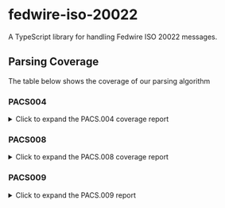 # fedwire-iso-20022

A TypeScript library for handling Fedwire ISO 20022 messages.

## Parsing Coverage

The table below shows the coverage of our parsing algorithm

### PACS004

<details>
<summary> 
Click to expand the PACS.004 coverage report
</summary>

| Field                                  | Available on Parser | Available on XML | Notes                                                                                           |
| -------------------------------------- | ------------------- | ---------------- | ----------------------------------------------------------------------------------------------- |
| Message Disposition                    | ❌                  | ❌               |                                                                                                 |
| Receipt Timestamp                      | ✅                  | ✅               | `<urn2:GrpHdr> <urn2:CreDtTm>`                                                                  |
| OMAD                                   | ❌                  | ✅               | `<urn2:GrpHdr> <urn2:MsgId>` determines the OMAD value                                          |
| Error Tag                              | ❌                  | ❌               |                                                                                                 |
| Format Version                         | ❌                  | ❌               |                                                                                                 |
| User Request Data                      | ❌                  | ❌               |                                                                                                 |
| Type SubType Tag                       | ❌                  | ❌               |                                                                                                 |
| Type SubType Code                      | ❌                  | ❌               |                                                                                                 |
| IMAD                                   | ❌                  | ❌               |                                                                                                 |
| Amount                                 | ✅                  | ✅               | `<urn2:TxInf> <urn2:RtrdIntrBkSttlmAmt>` or `<urn2:TxInf> <urn2:IntrBkSttlmAmt>`                |
| Sender Account Number                  | ✅                  | ✅               | `<urn2:TxInf> <urn2:RtrChain> <urn2:DbtrAcct> <urn2:Id> <urn2:Othr> <urn2:Id>`                  |
| Sender Account Name                    | ❌                  | ❌               |                                                                                                 |
| Beneficiary Financial Institution ID   | ✅                  | ✅               | `<urn2:TxInf> <urn2:RtrChain> <urn2:CdtrAgt> <urn2:FinInstnId> <urn2:ClrSysMmbId> <urn2:MmbId>` |
| Beneficiary Financial Institution Name | ✅                  | ✅               | `<urn2:TxInf> <urn2:RtrChain> <urn2:CdtrAgt> <urn2:FinInstnId> <urn2:Nm>`                       |
| Business Function Code                 | ✅                  | ✅               | `<urn2:TxInf> <urn2:OrgnlTxRef> <urn2:PmtTpInf> <urn2:LclInstrm> <urn2:Prtry>`                  |
| Payment Notification Information       | ✅                  | ✅               | `<urn2:TxInf> <urn2:RtrRsnInf> <urn2:AddtlInf>`                                                 |
| Payment Notification Contact Name      | ❌                  | ❌               |                                                                                                 |
| Payment Notification Contact Phone     | ❌                  | ❌               |                                                                                                 |
| Payment Notification Contact Mobile    | ❌                  | ❌               |                                                                                                 |
| Payment Notification Contact Fax       | ❌                  | ❌               |                                                                                                 |
| Payment Notification End to End ID     | ❌                  | ❌               |                                                                                                 |
| Intermediary FI Bank Type              | ❌                  | ❌               |                                                                                                 |
| Intermediary FI ID                     | ✅                  | ✅               | `<urn2:TxInf> <urn2:InstgAgt> <urn2:FinInstnId> <urn2:ClrSysMmbId> <urn2:MmbId>`                |
| Intermediary FI Name                   | ✅                  | ✅               | `<urn2:TxInf> <urn2:InstgAgt> <urn2:FinInstnId> <urn2:Nm>`                                      |
| Intermediary FI Address1               | ✅                  | ✅               | `<urn2:TxInf> <urn2:InstgAgt> <urn2:FinInstnId> <urn2:PstlAdr>`                                 |
| Intermediary FI Address2               | ✅                  | ✅               | `<urn2:TxInf> <urn2:InstgAgt> <urn2:FinInstnId> <urn2:PstlAdr>`                                 |
| Intermediary FI Address3               | ✅                  | ✅               | `<urn2:TxInf> <urn2:InstgAgt> <urn2:FinInstnId> <urn2:PstlAdr>`                                 |
| Beneficiary Financial Institution ID   | ✅                  | ✅               | `<urn2:TxInf> <urn2:RtrChain> <urn2:CdtrAgt> <urn2:FinInstnId> <urn2:ClrSysMmbId> <urn2:MmbId>` |
| Beneficiary Code - F                   | ✅                  | ✅               | `<urn2:TxInf> <urn2:CdtrAcct> <urn2:Id> <urn2:IBAN>`                                            |
| Beneficiary Name                       | ✅                  | ✅               | `<urn2:TxInf> <urn2:RtrChain> <urn2:Cdtr> <urn2:Nm>`                                            |
| Beneficiary Address1                   | ✅                  | ✅               | `<urn2:TxInf> <urn2:RtrChain> <urn2:Cdtr> <urn2:PstlAdr> <urn2:StrtNm>`                         |
| Beneficiary Address2                   | ✅                  | ✅               | `<urn2:TxInf> <urn2:RtrChain> <urn2:Cdtr> <urn2:PstlAdr> <urn2:BldgNb>`                         |
| Beneficiary Address3                   | ✅                  | ✅               | `<urn2:TxInf> <urn2:RtrChain> <urn2:Cdtr> <urn2:PstlAdr> <urn2:TwnNm>`                          |
| Unique Identifier                      | ✅                  | ✅               | `<urn2:TxInf> <urn2:OrgnlUETR>`                                                                 |
| Originator ID Code - D                 | ✅                  | ✅               | `<urn2:TxInf> <urn2:RtrChain> <urn2:DbtrAcct> <urn2:Id> <urn2:IBAN>`                            |
| Originator ID                          | ✅                  | ✅               | `<urn2:TxInf> <urn2:RtrChain> <urn2:DbtrAcct> <urn2:Id> <urn2:IBAN>`                            |
| Originator Name                        | ✅                  | ✅               | `<urn2:TxInf> <urn2:RtrChain> <urn2:Dbtr> <urn2:Nm>`                                            |
| Originator Address1                    | ✅                  | ✅               | `<urn2:TxInf> <urn2:RtrChain> <urn2:Dbtr> <urn2:PstlAdr> <urn2:StrtNm>`                         |
| Originator Address2                    | ✅                  | ✅               | `<urn2:TxInf> <urn2:RtrChain> <urn2:Dbtr> <urn2:PstlAdr> <urn2:BldgNb>`                         |
| Originator Address3                    | ✅                  | ✅               | `<urn2:TxInf> <urn2:RtrChain> <urn2:Dbtr> <urn2:PstlAdr> <urn2:TwnNm>`                          |
| Originator FI                          | ✅                  | ✅               | `<urn2:TxInf> <urn2:RtrChain> <urn2:DbtrAgt> <urn2:FinInstnId> <urn2:ClrSysMmbId> <urn2:MmbId>` |
| Originator To Beneficiary (OBI) 1      | ✅                  | ✅               | `<urn2:TxInf> <urn2:RtrRsnInf> <urn2:AddtlInf>`                                                 |
| Originator To Beneficiary (OBI) 2      | ✅                  | ✅               | `<urn2:TxInf> <urn2:RtrRsnInf> <urn2:AddtlInf>`                                                 |
| Originator To Beneficiary (OBI) 3      | ✅                  | ✅               | `<urn2:TxInf> <urn2:RtrRsnInf> <urn2:AddtlInf>`                                                 |
| Originator To Beneficiary (OBI) 4      | ✅                  | ✅               | `<urn2:TxInf> <urn2:RtrRsnInf> <urn2:AddtlInf>`                                                 |

</details>

### PACS008

<details>
  <summary>Click to expand the PACS.008 coverage report</summary>

| Field                                  | Available on Parser | Available on XML | Notes                                                                                                                                                       |
| -------------------------------------- | ------------------- | ---------------- | ----------------------------------------------------------------------------------------------------------------------------------------------------------- |
| Message Disposition                    | ❌                  | ❌               |                                                                                                                                                             |
| Receipt Timestamp                      | ✅                  | ✅               | `<urn2:GrpHdr> <urn2:CreDtTm>`                                                                                                                              |
| OMAD                                   | ✅                  | ✅               | `<urn2:CdtTrfTxInf> <urn2:PmtId> <urn2:InstrId>`                                                                                                            |
| Error Tag                              | ❌                  | ❌               |                                                                                                                                                             |
| Format Version                         | ❌                  | ❌               |                                                                                                                                                             |
| User Request Data                      | ❌                  | ❌               |                                                                                                                                                             |
| Type SubType Tag                       | ❌                  | ❌               |                                                                                                                                                             |
| Type SubType Code                      | ❌                  | ❌               |                                                                                                                                                             |
| IMAD                                   | ✅                  | ✅               | `<urn1:AppHdr> <urn1:BizMsgIdr>`                                                                                                                            |
| Amount                                 | ✅                  | ✅               | `<urn2:CdtTrfTxInf> <urn2:IntrBkSttlmAmt>`                                                                                                                  |
| Sender Account Number                  | ✅                  | ✅               | `<urn2:CdtTrfTxInf> <urn2:DbtrAcct> <urn2:Id> <urn2:Othr> <urn2:Id>` or `<urn2:CdtTrfTxInf> <urn2:DbtrAcct> <urn2:Id> <urn2:IBAN>`                          |
| Sender Account Name                    | ❌                  | ❌               |                                                                                                                                                             |
| Beneficiary Financial Institution ID   | ✅                  | ✅               | `<urn2:CdtTrfTxInf> <urn2:CdtrAgt> <urn2:FinInstnId> <urn2:ClrSysMmbId> <urn2:MmbId>` or `<urn2:CdtTrfTxInf> <urn2:CdtrAgt> <urn2:FinInstnId> <urn2:BICFI>` |
| Beneficiary Financial Institution Name | ✅                  | ✅               | `<urn2:CdtTrfTxInf> <urn2:CdtrAgt> <urn2:FinInstnId> <urn2:Nm>`                                                                                             |
| Business Function Code                 | ✅                  | ✅               | `<urn2:CdtTrfTxInf> <urn2:PmtTpInf> <urn2:LclInstrm> <urn2:Prtry>`                                                                                          |
| Payment Notification Information       | ✅                  | ✅               | `<urn2:CdtTrfTxInf> <urn2:RmtInf> <urn2:Ustrd>`                                                                                                             |
| Payment Notification Contact Name      | ❌                  | ❌               |                                                                                                                                                             |
| Payment Notification Contact Phone     | ❌                  | ❌               |                                                                                                                                                             |
| Payment Notification Contact Mobile    | ❌                  | ❌               |                                                                                                                                                             |
| Payment Notification Contact Fax       | ❌                  | ❌               |                                                                                                                                                             |
| Payment Notification End to End ID     | ❌                  | ❌               |                                                                                                                                                             |
| Intermediary FI Bank Type              | ❌                  | ❌               |                                                                                                                                                             |
| Intermediary FI ID                     | ✅                  | ✅               | `<urn2:CdtTrfTxInf> <urn2:IntrmyAgt1> <urn2:FinInstnId> <urn2:BICFI>`                                                                                       |
| Intermediary FI Name                   | ❌                  | ❌               |                                                                                                                                                             |
| Intermediary FI Address1               | ❌                  | ❌               |                                                                                                                                                             |
| Intermediary FI Address2               | ❌                  | ❌               |                                                                                                                                                             |
| Intermediary FI Address3               | ❌                  | ❌               |                                                                                                                                                             |
| Beneficiary Financial Institution ID   | ✅                  | ✅               | `<urn2:CdtTrfTxInf> <urn2:CdtrAgt> <urn2:FinInstnId> <urn2:ClrSysMmbId> <urn2:MmbId>` or `<urn2:CdtTrfTxInf> <urn2:CdtrAgt> <urn2:FinInstnId> <urn2:BICFI>` |
| Beneficiary Code - F                   | ✅                  | ✅               | `<urn2:CdtTrfTxInf> <urn2:CdtrAcct> <urn2:Id> <urn2:IBAN>`                                                                                                  |
| Beneficiary Name                       | ✅                  | ✅               | `<urn2:CdtTrfTxInf> <urn2:Cdtr> <urn2:Nm>`                                                                                                                  |
| Beneficiary Address1                   | ✅                  | ✅               | `<urn2:CdtTrfTxInf> <urn2:Cdtr> <urn2:PstlAdr> <urn2:StrtNm>`                                                                                               |
| Beneficiary Address2                   | ✅                  | ✅               | `<urn2:CdtTrfTxInf> <urn2:Cdtr> <urn2:PstlAdr> <urn2:BldgNb>`                                                                                               |
| Beneficiary Address3                   | ✅                  | ✅               | `<urn2:CdtTrfTxInf> <urn2:Cdtr> <urn2:PstlAdr> <urn2:TwnNm>`                                                                                                |
| Unique Identifier                      | ✅                  | ✅               | `<urn2:CdtTrfTxInf> <urn2:PmtId> <urn2:UETR>`                                                                                                               |
| Originator ID Code - D                 | ✅                  | ✅               | `<urn2:CdtTrfTxInf> <urn2:DbtrAcct> <urn2:Id> <urn2:Othr> <urn2:Id>` or `<urn2:CdtTrfTxInf> <urn2:DbtrAcct> <urn2:Id> <urn2:IBAN>`                          |
| Originator ID                          | ✅                  | ✅               | `<urn2:CdtTrfTxInf> <urn2:DbtrAcct> <urn2:Id> <urn2:Othr> <urn2:Id>` or `<urn2:CdtTrfTxInf> <urn2:DbtrAcct> <urn2:Id> <urn2:IBAN>`                          |
| Originator Name                        | ✅                  | ✅               | `<urn2:CdtTrfTxInf> <urn2:Dbtr> <urn2:Nm>`                                                                                                                  |
| Originator Address1                    | ✅                  | ✅               | `<urn2:CdtTrfTxInf> <urn2:Dbtr> <urn2:PstlAdr> <urn2:StrtNm>`                                                                                               |
| Originator Address2                    | ✅                  | ✅               | `<urn2:CdtTrfTxInf> <urn2:Dbtr> <urn2:PstlAdr> <urn2:BldgNb>`                                                                                               |
| Originator Address3                    | ✅                  | ✅               | `<urn2:CdtTrfTxInf> <urn2:Dbtr> <urn2:PstlAdr> <urn2:TwnNm>`                                                                                                |
| Originator FI                          | ✅                  | ✅               | `<urn2:CdtTrfTxInf> <urn2:DbtrAgt> <urn2:FinInstnId> <urn2:ClrSysMmbId> <urn2:MmbId>` or `<urn2:CdtTrfTxInf> <urn2:DbtrAgt> <urn2:FinInstnId> <urn2:BICFI>` |
| Originator To Beneficiary (OBI) 1      | ✅                  | ✅               | `<urn2:CdtTrfTxInf> <urn2:RmtInf> <urn2:Ustrd>`                                                                                                             |
| Originator To Beneficiary (OBI) 2      | ✅                  | ✅               | `<urn2:CdtTrfTxInf> <urn2:RmtInf> <urn2:Ustrd>`                                                                                                             |
| Originator To Beneficiary (OBI) 3      | ✅                  | ✅               | `<urn2:CdtTrfTxInf> <urn2:RmtInf> <urn2:Ustrd>`                                                                                                             |
| Originator To Beneficiary (OBI) 4      | ✅                  | ✅               | `<urn2:CdtTrfTxInf> <urn2:RmtInf> <urn2:Ustrd>`                                                                                                             |

  </details>

### PACS009

<details>
  <summary>Click to expand the PACS.009 report</summary>

| Field                                  | Available on Parser | Available on XML | Notes                                                                                                                                                 |
| -------------------------------------- | ------------------- | ---------------- | ----------------------------------------------------------------------------------------------------------------------------------------------------- |
| Message Disposition                    | ❌                  | ❌               |                                                                                                                                                       |
| Receipt Timestamp                      | ✅                  | ✅               | `<urn2:GrpHdr> <urn2:CreDtTm>`                                                                                                                        |
| OMAD                                   | ✅                  | ✅               | `<urn2:CdtTrfTxInf> <urn2:PmtId> <urn2:InstrId>`                                                                                                      |
| Error Tag                              | ❌                  | ❌               |                                                                                                                                                       |
| Format Version                         | ❌                  | ❌               |                                                                                                                                                       |
| User Request Data                      | ❌                  | ❌               |                                                                                                                                                       |
| Type SubType Tag                       | ❌                  | ❌               |                                                                                                                                                       |
| Type SubType Code                      | ❌                  | ❌               |                                                                                                                                                       |
| IMAD                                   | ✅                  | ✅               | `<urn2:GrpHdr> <urn2:MsgId>`                                                                                                                          |
| Amount                                 | ✅                  | ✅               | `<urn2:CdtTrfTxInf> <urn2:IntrBkSttlmAmt>`                                                                                                            |
| Sender Account Number                  | ❌                  | ❌               | Not typically included in PACS.009                                                                                                                    |
| Sender Account Name                    | ❌                  | ❌               |                                                                                                                                                       |
| Beneficiary Financial Institution ID   | ✅                  | ✅               | `<urn2:CdtTrfTxInf> <urn2:CdtrAgt> <urn2:FinInstnId> <urn2:BICFI>`                                                                                    |
| Beneficiary Financial Institution Name | ❌                  | ❌               |                                                                                                                                                       |
| Business Function Code                 | ✅                  | ✅               | `<urn2:CdtTrfTxInf> <urn2:PmtTpInf> <urn2:LclInstrm> <urn2:Prtry>`                                                                                    |
| Payment Notification Information       | ✅                  | ✅               | `<urn2:CdtTrfTxInf> <urn2:RmtInf> <urn2:Ustrd>`                                                                                                       |
| Payment Notification Contact Name      | ❌                  | ❌               |                                                                                                                                                       |
| Payment Notification Contact Phone     | ❌                  | ❌               |                                                                                                                                                       |
| Payment Notification Contact Mobile    | ❌                  | ❌               |                                                                                                                                                       |
| Payment Notification Contact Fax       | ❌                  | ❌               |                                                                                                                                                       |
| Payment Notification End to End ID     | ❌                  | ❌               |                                                                                                                                                       |
| Intermediary FI Bank Type              | ❌                  | ❌               |                                                                                                                                                       |
| Intermediary FI ID                     | ❌                  | ❌               |                                                                                                                                                       |
| Intermediary FI Name                   | ❌                  | ❌               |                                                                                                                                                       |
| Intermediary FI Address1               | ❌                  | ❌               |                                                                                                                                                       |
| Intermediary FI Address2               | ❌                  | ❌               |                                                                                                                                                       |
| Intermediary FI Address3               | ❌                  | ❌               |                                                                                                                                                       |
| Beneficiary Financial Institution ID   | ✅                  | ✅               | `<urn2:CdtTrfTxInf> <urn2:CdtrAgt> <urn2:FinInstnId> <urn2:BICFI>`                                                                                    |
| Beneficiary Code - F                   | ✅                  | ✅               | `<urn2:CdtTrfTxInf> <urn2:CdtrAcct> <urn2:Id> <urn2:IBAN>`                                                                                            |
| Beneficiary Name                       | ✅                  | ✅               | `<urn2:CdtTrfTxInf> <urn2:Cdtr> <urn2:Nm>`                                                                                                            |
| Beneficiary Address1                   | ✅                  | ✅               | `<urn2:CdtTrfTxInf> <urn2:UndrlygCstmrCdtTrf> <urn2:Cdtr> <urn2:PstlAdr> <urn2:StrtNm>`                                                               |
| Beneficiary Address2                   | ✅                  | ✅               | `<urn2:CdtTrfTxInf> <urn2:UndrlygCstmrCdtTrf> <urn2:Cdtr> <urn2:PstlAdr> <urn2:BldgNb>`                                                               |
| Beneficiary Address3                   | ✅                  | ✅               | `<urn2:CdtTrfTxInf> <urn2:UndrlygCstmrCdtTrf> <urn2:Cdtr> <urn2:PstlAdr> <urn2:TwnNm>`                                                                |
| Unique Identifier                      | ✅                  | ✅               | `<urn2:CdtTrfTxInf> <urn2:PmtId> <urn2:UETR>`                                                                                                         |
| Originator ID Code - D                 | ✅                  | ✅               | `<urn2:CdtTrfTxInf> <urn2:Dbtr> <urn2:FinInstnId> <urn2:ClrSysMmbId> <urn2:MmbId>` or `<urn2:CdtTrfTxInf> <urn2:Dbtr> <urn2:FinInstnId> <urn2:BICFI>` |
| Originator ID                          | ✅                  | ✅               | `<urn2:CdtTrfTxInf> <urn2:Dbtr> <urn2:FinInstnId> <urn2:ClrSysMmbId> <urn2:MmbId>` or `<urn2:CdtTrfTxInf> <urn2:Dbtr> <urn2:FinInstnId> <urn2:BICFI>` |
| Originator Name                        | ✅                  | ✅               | `<urn2:CdtTrfTxInf> <urn2:Dbtr> <urn2:Nm>`                                                                                                            |
| Originator Address1                    | ✅                  | ✅               | `<urn2:CdtTrfTxInf> <urn2:Dbtr> <urn2:PstlAdr> <urn2:StrtNm>`                                                                                         |
| Originator Address2                    | ✅                  | ✅               | `<urn2:CdtTrfTxInf> <urn2:Dbtr> <urn2:PstlAdr> <urn2:BldgNb>`                                                                                         |
| Originator Address3                    | ✅                  | ✅               | `<urn2:CdtTrfTxInf> <urn2:Dbtr> <urn2:PstlAdr> <urn2:TwnNm>`                                                                                          |
| Originator FI                          | ✅                  | ✅               | `<urn2:CdtTrfTxInf> <urn2:DbtrAgt> <urn2:FinInstnId> <urn2:BICFI>`                                                                                    |
| Originator To Beneficiary (OBI) 1      | ✅                  | ✅               | `<urn2:CdtTrfTxInf> <urn2:UndrlygCstmrCdtTrf> <urn2:RmtInf> <urn2:Ustrd>`                                                                             |
| Originator To Beneficiary (OBI) 2      | ✅                  | ✅               | `<urn2:CdtTrfTxInf> <urn2:UndrlygCstmrCdtTrf> <urn2:RmtInf> <urn2:Ustrd>`                                                                             |
| Originator To Beneficiary (OBI) 3      | ✅                  | ✅               | `<urn2:CdtTrfTxInf> <urn2:UndrlygCstmrCdtTrf> <urn2:RmtInf> <urn2:Ustrd>`                                                                             |
| Originator To Beneficiary (OBI) 4      | ✅                  | ✅               | `<urn2:CdtTrfTxInf> <urn2:UndrlygCstmrCdtTrf> <urn2:RmtInf> <urn2:Ustrd>`                                                                             |

</details>
